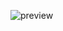 ![preview](https://user-images.githubusercontent.com/96253880/173175359-666891c4-dbf7-4a16-a082-ded13a084d31.gif)
